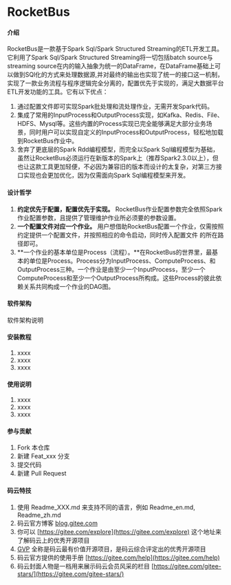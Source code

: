 # RocketBus

#### 介绍
RocketBus是一款基于Spark Sql/Spark Structured Streaming的ETL开发工具。它利用了Spark Sql/Spark Structured Streaming将一切包括batch source与streaming source在内的输入抽象为统一的DataFrame，在DataFrame基础上可以做到SQl化的方式来处理数据源,并对最终的输出也实现了统一的接口这一机制，实现了一款业务流程与程序逻辑完全分离的，配置优先于实现的，满足大数据平台ETL开发功能的工具。它有以下优点：
1.  通过配置文件即可实现Spark批处理和流处理作业，无需开发Spark代码。
2.  集成了常用的InputProcess和OutputProcess实现，如Kafka、Redis、File、HDFS、Mysql等。这些内置的Process实现已完全能够满足大部分业务场景，同时用户可以实现自定义的InputProcess和OutputProcess，轻松地加载到RocketBus作业中。
3.  舍弃了更底层的Spark Rdd编程模型，而完全以Spark Sql编程模型为基础，虽然让RocketBus必须运行在新版本的Spark上（推荐Spark2.3.0以上），但也让这款工具更加轻便，不必因为兼容旧的版本而设计的太复杂，对第三方接口实现也会更加优化，因为仅需面向Spark Sql编程模型来开发。

#### 设计哲学
1.  **约定优先于配置，配置优先于实现。** RocketBus作业配置参数完全依照Spark作业配置参数，且提供了管理维护作业所必须要的参数设置。
2.  **一个配置文件对应一个作业。** 用户想借助RocketBus配置一个作业，仅需按照约定提供一个配置文件，并按照相应的命令启动，同时传入配置文件
的所在路径即可。
3.  **一个作业的基本单位是Process（流程）。**在RocketBus的世界里，最基本的单位是Process。Process分为InputProcess、ComputeProcess、和OutputProcess三种。一个作业是由至少一个InputProcess，至少一个ComputeProcess和至少一个OutputProcess所构成。这些Process的彼此依赖关系共同构成一个作业的DAG图。


#### 软件架构
软件架构说明


#### 安装教程

1.  xxxx
2.  xxxx
3.  xxxx

#### 使用说明

1.  xxxx
2.  xxxx
3.  xxxx

#### 参与贡献

1.  Fork 本仓库
2.  新建 Feat_xxx 分支
3.  提交代码
4.  新建 Pull Request


#### 码云特技

1.  使用 Readme\_XXX.md 来支持不同的语言，例如 Readme\_en.md, Readme\_zh.md
2.  码云官方博客 [blog.gitee.com](https://blog.gitee.com)
3.  你可以 [https://gitee.com/explore](https://gitee.com/explore) 这个地址来了解码云上的优秀开源项目
4.  [GVP](https://gitee.com/gvp) 全称是码云最有价值开源项目，是码云综合评定出的优秀开源项目
5.  码云官方提供的使用手册 [https://gitee.com/help](https://gitee.com/help)
6.  码云封面人物是一档用来展示码云会员风采的栏目 [https://gitee.com/gitee-stars/](https://gitee.com/gitee-stars/)
